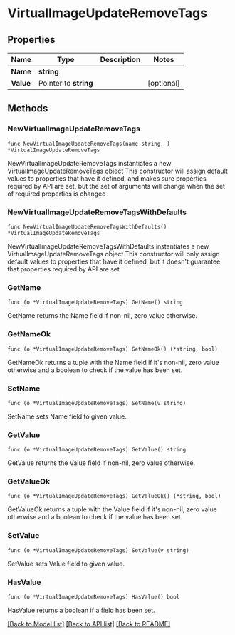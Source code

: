 # VirtualImageUpdateRemoveTags

## Properties

Name | Type | Description | Notes
------------ | ------------- | ------------- | -------------
**Name** | **string** |  | 
**Value** | Pointer to **string** |  | [optional] 

## Methods

### NewVirtualImageUpdateRemoveTags

`func NewVirtualImageUpdateRemoveTags(name string, ) *VirtualImageUpdateRemoveTags`

NewVirtualImageUpdateRemoveTags instantiates a new VirtualImageUpdateRemoveTags object
This constructor will assign default values to properties that have it defined,
and makes sure properties required by API are set, but the set of arguments
will change when the set of required properties is changed

### NewVirtualImageUpdateRemoveTagsWithDefaults

`func NewVirtualImageUpdateRemoveTagsWithDefaults() *VirtualImageUpdateRemoveTags`

NewVirtualImageUpdateRemoveTagsWithDefaults instantiates a new VirtualImageUpdateRemoveTags object
This constructor will only assign default values to properties that have it defined,
but it doesn't guarantee that properties required by API are set

### GetName

`func (o *VirtualImageUpdateRemoveTags) GetName() string`

GetName returns the Name field if non-nil, zero value otherwise.

### GetNameOk

`func (o *VirtualImageUpdateRemoveTags) GetNameOk() (*string, bool)`

GetNameOk returns a tuple with the Name field if it's non-nil, zero value otherwise
and a boolean to check if the value has been set.

### SetName

`func (o *VirtualImageUpdateRemoveTags) SetName(v string)`

SetName sets Name field to given value.


### GetValue

`func (o *VirtualImageUpdateRemoveTags) GetValue() string`

GetValue returns the Value field if non-nil, zero value otherwise.

### GetValueOk

`func (o *VirtualImageUpdateRemoveTags) GetValueOk() (*string, bool)`

GetValueOk returns a tuple with the Value field if it's non-nil, zero value otherwise
and a boolean to check if the value has been set.

### SetValue

`func (o *VirtualImageUpdateRemoveTags) SetValue(v string)`

SetValue sets Value field to given value.

### HasValue

`func (o *VirtualImageUpdateRemoveTags) HasValue() bool`

HasValue returns a boolean if a field has been set.


[[Back to Model list]](../README.md#documentation-for-models) [[Back to API list]](../README.md#documentation-for-api-endpoints) [[Back to README]](../README.md)


